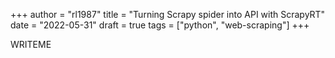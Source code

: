 +++
author = "rl1987"
title = "Turning Scrapy spider into API with ScrapyRT"
date = "2022-05-31"
draft = true
tags = ["python", "web-scraping"]
+++

WRITEME
